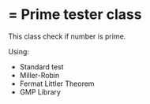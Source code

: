 =
Prime tester class
=

This class check if number is prime.

Using:
- Standard test
- Miller-Robin
- Fermat Littler Theorem
- GMP Library